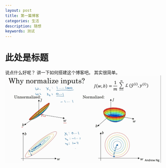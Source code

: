 ```yaml
---
layout: post
title: 第一篇博客
categories: 生活
description: 随想
keywords: 测试
---
```

# 此处是标题
说点什么好呢？
讲一下如何搭建这个博客吧。
其实很简单。
![](/images/blog/image-20200208111327052.png)

